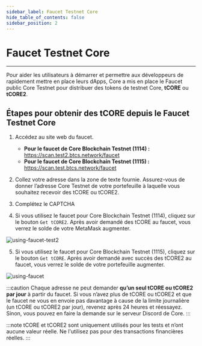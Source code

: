 ```yaml
---
sidebar_label: Faucet Testnet Core
hide_table_of_contents: false
sidebar_position: 2
---
```


# Faucet Testnet Core

---

Pour aider les utilisateurs à démarrer et permettre aux développeurs de rapidement mettre en place leurs dApps, Core a mis en place le Faucet public Core Testnet pour distribuer des tokens de testnet Core, **tCORE** ou **tCORE2**.

## Étapes pour obtenir des tCORE depuis le Faucet Testnet Core

1. Accédez au site web du faucet.
   - **Pour le faucet de Core Blockchain Testnet (1114) :** https://scan.test2.btcs.network/faucet
   - **Pour le faucet de Core Blockchain Testnet (1115) :** https://scan.test.btcs.network/faucet

2. Collez votre adresse dans la zone de texte fournie. Assurez-vous de donner l’adresse Core Testnet de votre portefeuille à laquelle vous souhaitez recevoir des tCORE ou tCORE2.

3. Complétez le CAPTCHA

4. Si vous utilisez le faucet pour Core Blockchain Testnet (1114), cliquez sur le bouton `Get tCORE2`. Après avoir demandé des tCORE au faucet, vous verrez le solde de votre MetaMask augmenter.

![using-faucet-test2](../../static/img/faucet/faucet-test2.png)

5. Si vous utilisez le faucet pour Core Blockchain Testnet (1115), cliquez sur le bouton `Get tCORE`. Après avoir demandé avec succès des tCORE2 au faucet, vous verrez le solde de votre portefeuille augmenter.

![using-faucet](../../static/img/faucet/faucet.png)

:::caution
Chaque adresse ne peut demander **qu’un seul tCORE ou tCORE2 par jour** à partir du faucet. Si vous n’avez plus de tCORE ou tCORE2 et que le faucet ne vous en envoie pas davantage à cause de la limite journalière (un tCORE ou tCORE2 par jour), revenez après 24 heures et réessayez. Sinon, vous pouvez en faire la demande sur le serveur Discord de Core.
:::

:::note
tCORE et tCORE2 sont uniquement utilisés pour les tests et n’ont aucune valeur réelle. Ne l'utilisez pas pour des transactions financières réelles.
:::
